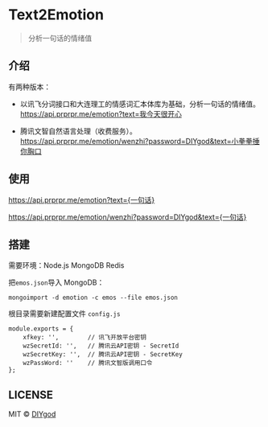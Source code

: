 # Text2Emotion

> 分析一句话的情绪值



## 介绍

有两种版本：

- 以讯飞分词接口和大连理工的情感词汇本体库为基础，分析一句话的情绪值。 https://api.prprpr.me/emotion?text=我今天很开心

- 腾讯文智自然语言处理（收费服务）。 https://api.prprpr.me/emotion/wenzhi?password=DIYgod&text=小拳拳捶你胸口

## 使用

https://api.prprpr.me/emotion?text={一句话}

https://api.prprpr.me/emotion/wenzhi?password=DIYgod&text={一句话}

## 搭建

需要环境：Node.js MongoDB Redis

把`emos.json`导入 MongoDB：
```
mongoimport -d emotion -c emos --file emos.json
```

根目录需要新建配置文件 `config.js`

```
module.exports = {
    xfkey: '',        // 讯飞开放平台密钥
    wzSecretId: '',   // 腾讯云API密钥 - SecretId
    wzSecretKey: '',  // 腾讯云API密钥 - SecretKey
    wzPassWord: ''    // 腾讯文智版调用口令
};
```

## LICENSE

MIT © [DIYgod](http://github.com/DIYgod)